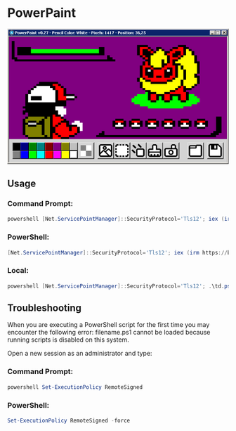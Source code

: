# PowerPaint
![PowerPaint screen](powerpaint.png)

## Usage

### Command Prompt:
```powershell
powershell [Net.ServicePointManager]::SecurityProtocol='Tls12'; iex (irm https://bit.ly/pwsh-td)
```

### PowerShell:
```powershell
[Net.ServicePointManager]::SecurityProtocol='Tls12'; iex (irm https://bit.ly/pwsh-td)
```

### Local:
```powershell
powershell [Net.ServicePointManager]::SecurityProtocol='Tls12'; .\td.ps1
```

## Troubleshooting
When you are executing a PowerShell script for the first time you may encounter the following error:
filename.ps1 cannot be loaded because running scripts is disabled on this system.

Open a new session as an administrator and type:

### Command Prompt:
```powershell
powershell Set-ExecutionPolicy RemoteSigned
```

### PowerShell:
```powershell
Set-ExecutionPolicy RemoteSigned -force
```
